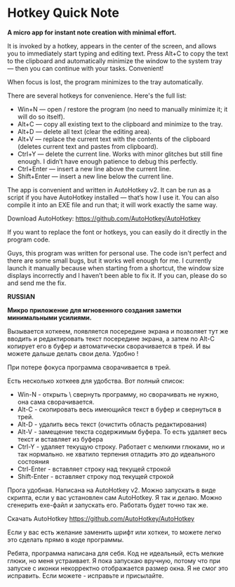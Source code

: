 # Hotkey Quick Note
**A micro app for instant note creation with minimal effort.**

It is invoked by a hotkey, appears in the center of the screen, and allows you to immediately start typing and editing text. Press Alt+C to copy the text to the clipboard and automatically minimize the window to the system tray — then you can continue with your tasks. Convenient!

When focus is lost, the program minimizes to the tray automatically.

There are several hotkeys for convenience. Here's the full list:

- Win+N — open / restore the program (no need to manually minimize it; it will do so itself).
- Alt+C — copy all existing text to the clipboard and minimize to the tray.
- Alt+D — delete all text (clear the editing area).
- Alt+V — replace the current text with the contents of the clipboard (deletes current text and pastes from clipboard).
- Ctrl+Y — delete the current line. Works with minor glitches but still fine enough. I didn’t have enough patience to debug this perfectly.
- Ctrl+Enter — insert a new line above the current line.
- Shift+Enter — insert a new line below the current line.


The app is convenient and written in AutoHotkey v2. It can be run as a script if you have AutoHotkey installed — that’s how I use it. You can also compile it into an EXE file and run that; it will work exactly the same way.

Download AutoHotkey: https://github.com/AutoHotkey/AutoHotkey

If you want to replace the font or hotkeys, you can easily do it directly in the program code.

Guys, this program was written for personal use. The code isn't perfect and there are some small bugs, but it works well enough for me. I currently launch it manually because when starting from a shortcut, the window size displays incorrectly and I haven’t been able to fix it. If you can, please do so and send me the fix.

**RUSSIAN**

**Микро приложение для мгновенного создания заметки минимальными усилиями.**

Вызывается хоткеем, появляется посередине экрана и позволяет тут же вводить и редактировать текст посередине экрана, а затем по Alt-C копирует его в буфер и автоматически сворачивается в трей. И вы можете дальше делать свои дела. Удобно !

При потере фокуса программа сворачивается в трей.

Есть несколько хоткеев для удобства. Вот полный список:

- Win-N  -  открыть \ свернуть программу, но сворачивать не нужно, она сама сворачивается.
- Alt-C  -  скопировать весь имеющийся текст в буфер и свернуться в трей.
- Alt-D  -  удалить весь текст (очистить область редактирования)
- Alt-V  -  замещение текста содержимым буфера. То есть удаляет весь текст и вставляет из буфера
- Ctrl-Y  -  удаляет текущую строку. Работает с мелкими глюками, но и так нормально. не хватило терпения отладить это до идеального состояния
- Ctrl-Enter  -  вставляет строку над текущей строкой
- Shift-Enter  -  вставляет строку под текущей строкой

Прога удобная. Написана на AutoHotkey v2. Можно запускать в виде скрипта, если у вас установлен сам AutoHotkey. Я так и делаю. Можно сгенерить exe-файл и запускать его. Работать будет точно так же.

Скачать AutoHotkey   https://github.com/AutoHotkey/AutoHotkey

Если у вас есть желание заменить шрифт или хоткеи, то можете легко это сделать прямо в коде программы.

Ребята, программа написана для себя. Код не идеальный, есть мелкие глюки, но меня устраивает. Я пока запускаю вручную, потому что при запуске с иконки некорректно отображается размер окна. Я не смог это исправить. Если можете - исправьте и присылайте.
